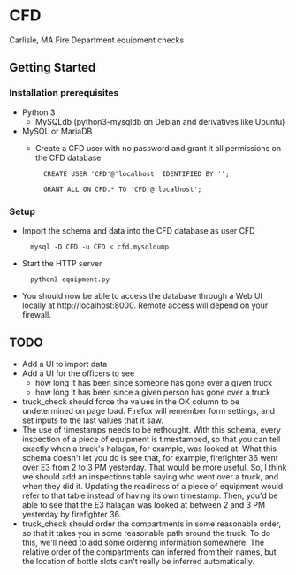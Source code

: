 # CFD
Carlisle, MA Fire Department equipment checks

## Getting Started

### Installation prerequisites
- Python 3
    - MySQLdb (python3-mysqldb on Debian and derivatives like Ubuntu)
- MySQL or MariaDB
    - Create a CFD user with no password and grant it all permissions on the
CFD database

			CREATE USER 'CFD'@'localhost' IDENTIFIED BY '';

			GRANT ALL ON CFD.* TO 'CFD'@'localhost';

### Setup
- Import the schema and data into the CFD database as user CFD

		mysql -D CFD -u CFD < cfd.mysqldump
- Start the HTTP server

		python3 equipment.py
- You should now be able to access the database through a Web UI locally at
http://localhost:8000.  Remote access will depend on your firewall.

## TODO
- Add a UI to import data
- Add a UI for the officers to see
    - how long it has been since someone has gone over a given truck
    - how long it has been since a given person has gone over a truck
- truck_check should force the values in the OK column to be undetermined on page load.  Firefox will remember form settings, and set inputs to the last values that it saw.
- The use of timestamps needs to be rethought.  With this schema, every inspection of a piece of equipment is timestamped, so that you can tell exactly when a truck's halagan, for example, was looked at.  What this schema doesn't let you do is see that, for example, firefighter 36 went over E3 from 2 to 3 PM yesterday.  That would be more useful.  So, I think we should add an inspections table saying who went over a truck, and when they did it.  Updating the readiness of a piece of equipment would refer to that table instead of having its own timestamp.  Then, you'd be able to see that the E3 halagan was looked at between 2 and 3 PM yesterday by firefighter 36.
- truck_check should order the compartments in some reasonable order, so that it takes you in some reasonable path around the truck.  To do this, we'll need to add some ordering information somewhere.  The relative order of the compartments can inferred from their names, but the location of bottle slots can't really be inferred automatically.

